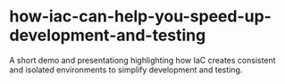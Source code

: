 # how-iac-can-help-you-speed-up-development-and-testing
A short demo and presentationg highlighting how IaC creates consistent and isolated environments to simplify development and testing.